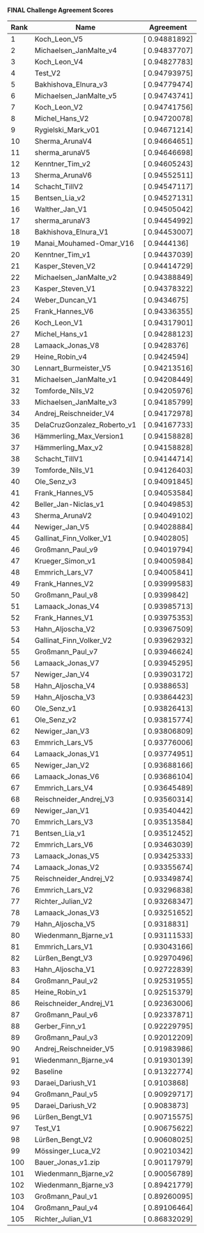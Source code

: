 **FINAL Challenge Agreement Scores**



|Rank|Name|Agreement|
|----|-----|---|
|1|Koch_Leon_V5|[ 0.94881892]|
|2|Michaelsen_JanMalte_v4|[ 0.94837707]|
|3|Koch_Leon_V4|[ 0.94827783]|
|4|Test_V2|[ 0.94793975]|
|5|Bakhishova_Elnura_v3|[ 0.94779474]|
|6|Michaelsen_JanMalte_v5|[ 0.94743741]|
|7|Koch_Leon_V2|[ 0.94741756]|
|8|Michel_Hans_V2|[ 0.94720078]|
|9|Rygielski_Mark_v01|[ 0.94671214]|
|10|Sherma_ArunaV4|[ 0.94664651]|
|11|sherma_arunaV5|[ 0.94646698]|
|12|Kenntner_Tim_v2|[ 0.94605243]|
|13|Sherma_ArunaV6|[ 0.94552511]|
|14|Schacht_TillV2|[ 0.94547117]|
|15|Bentsen_Lia_v2|[ 0.94527131]|
|16|Walther_Jan_V1|[ 0.94505042]|
|17|sherma_arunaV3|[ 0.94454992]|
|18|Bakhishova_Elnura_V1|[ 0.94453007]|
|19|Manai_Mouhamed-Omar_V16|[ 0.9444136]|
|20|Kenntner_Tim_v1|[ 0.94437039]|
|21|Kasper_Steven_V2|[ 0.94414729]|
|22|Michaelsen_JanMalte_v2|[ 0.94388849]|
|23|Kasper_Steven_V1|[ 0.94378322]|
|24|Weber_Duncan_V1|[ 0.9434675]|
|25|Frank_Hannes_V6|[ 0.94336355]|
|26|Koch_Leon_V1|[ 0.94317901]|
|27|Michel_Hans_v1|[ 0.94288123]|
|28|Lamaack_Jonas_V8|[ 0.9428376]|
|29|Heine_Robin_v4|[ 0.9424594]|
|30|Lennart_Burmeister_V5|[ 0.94213516]|
|31|Michaelsen_JanMalte_v1|[ 0.94208449]|
|32|Tomforde_Nils_V2|[ 0.94205976]|
|33|Michaelsen_JanMalte_v3|[ 0.94185799]|
|34|Andrej_Reischneider_V4|[ 0.94172978]|
|35|DelaCruzGonzalez_Roberto_v1|[ 0.94167733]|
|36|Hämmerling_Max_Version1|[ 0.94158828]|
|37|Hämmerling_Max_v2|[ 0.94158828]|
|38|Schacht_TillV1|[ 0.94144714]|
|39|Tomforde_Nils_V1|[ 0.94126403]|
|40|Ole_Senz_v3|[ 0.94091845]|
|41|Frank_Hannes_V5|[ 0.94053584]|
|42|Beller_Jan-Niclas_v1|[ 0.94049853]|
|43|Sherma_ArunaV2|[ 0.94049102]|
|44|Newiger_Jan_V5|[ 0.94028884]|
|45|Gallinat_Finn_Volker_V1|[ 0.9402805]|
|46|Großmann_Paul_v9|[ 0.94019794]|
|47|Krueger_Simon_v1|[ 0.94005984]|
|48|Emmrich_Lars_V7|[ 0.94005841]|
|49|Frank_Hannes_V2|[ 0.93999583]|
|50|Großmann_Paul_v8|[ 0.9399842]|
|51|Lamaack_Jonas_V4|[ 0.93985713]|
|52|Frank_Hannes_V1|[ 0.93975353]|
|53|Hahn_Aljoscha_V2|[ 0.93967509]|
|54|Gallinat_Finn_Volker_V2|[ 0.93962932]|
|55|Großmann_Paul_v7|[ 0.93946624]|
|56|Lamaack_Jonas_V7|[ 0.93945295]|
|57|Newiger_Jan_V4|[ 0.93903172]|
|58|Hahn_Aljoscha_V4|[ 0.9388653]|
|59|Hahn_Aljoscha_V3|[ 0.93864423]|
|60|Ole_Senz_v1|[ 0.93826413]|
|61|Ole_Senz_v2|[ 0.93815774]|
|62|Newiger_Jan_V3|[ 0.93806809]|
|63|Emmrich_Lars_V5|[ 0.93776006]|
|64|Lamaack_Jonas_V1|[ 0.93774951]|
|65|Newiger_Jan_V2|[ 0.93688166]|
|66|Lamaack_Jonas_V6|[ 0.93686104]|
|67|Emmrich_Lars_V4|[ 0.93645489]|
|68|Reischneider_Andrej_V3|[ 0.93560314]|
|69|Newiger_Jan_V1|[ 0.93540442]|
|70|Emmrich_Lars_V3|[ 0.93513584]|
|71|Bentsen_Lia_v1|[ 0.93512452]|
|72|Emmrich_Lars_V6|[ 0.93463039]|
|73|Lamaack_Jonas_V5|[ 0.93425333]|
|74|Lamaack_Jonas_V2|[ 0.93355674]|
|75|Reischneider_Andrej_V2|[ 0.93349874]|
|76|Emmrich_Lars_V2|[ 0.93296838]|
|77|Richter_Julian_V2|[ 0.93268347]|
|78|Lamaack_Jonas_V3|[ 0.93251652]|
|79|Hahn_Aljoscha_V5|[ 0.9318831]|
|80|Wiedenmann_Bjarne_v1|[ 0.93111533]|
|81|Emmrich_Lars_V1|[ 0.93043166]|
|82|Lürßen_Bengt_V3|[ 0.92970496]|
|83|Hahn_Aljoscha_V1|[ 0.92722839]|
|84|Großmann_Paul_v2|[ 0.92531955]|
|85|Heine_Robin_v1|[ 0.92515379]|
|86|Reischneider_Andrej_V1|[ 0.92363006]|
|87|Großmann_Paul_v6|[ 0.92337871]|
|88|Gerber_Finn_v1|[ 0.92229795]|
|89|Großmann_Paul_v3|[ 0.92012209]|
|90|Andrej_Reischneider_V5|[ 0.91983986]|
|91|Wiedenmann_Bjarne_v4|[ 0.91930139]|
|92|Baseline|[ 0.91322774]|
|93|Daraei_Dariush_V1|[ 0.9103868]|
|94|Großmann_Paul_v5|[ 0.90929717]|
|95|Daraei_Dariush_V2|[ 0.9083873]|
|96|Lürßen_Bengt_V1|[ 0.90715575]|
|97|Test_V1|[ 0.90675622]|
|98|Lürßen_Bengt_V2|[ 0.90608025]|
|99|Mössinger_Luca_V2|[ 0.90210342]|
|100|Bauer_Jonas_v1.zip|[ 0.90117979]|
|101|Wiedenmann_Bjarne_v2|[ 0.90056789]|
|102|Wiedenmann_Bjarne_v3|[ 0.89421779]|
|103|Großmann_Paul_v1|[ 0.89260095]|
|104|Großmann_Paul_v4|[ 0.89106464]|
|105|Richter_Julian_V1|[ 0.86832029]|
